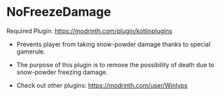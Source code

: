 # NoFreezeDamage
Required Plugin: https://modrinth.com/plugin/kotlinplugins
- Prevents player from taking snow-powder damage thanks to special gamerule.
- The purpose of this plugin is to remove the possibility of death due to snow-powder freezing damage. 

- Check out other plugins: https://modrinth.com/user/Winlyps
